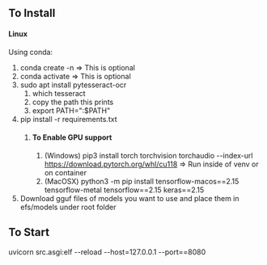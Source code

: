 ## To Install
#### Linux
Using conda:
1. conda create -n <virtual env name> => This is optional
2. conda activate <virtual env name> => This is optional
3. sudo apt install pytesseract-ocr
   1. which tesseract
   2. copy the path this prints
   3. export PATH="<copied path>:$PATH"
4. pip install -r requirements.txt
   1. #### To Enable GPU support
      1. (Windows) pip3 install torch torchvision torchaudio --index-url https://download.pytorch.org/whl/cu118 => Run inside of venv or on container
      2. (MacOSX) python3 -m pip install tensorflow-macos==2.15 tensorflow-metal tensorflow==2.15 keras==2.15 
5. Download gguf files of models you want to use and place them in efs/models under root folder

## To Start
uvicorn src.asgi:elf --reload --host=127.0.0.1 --port==8080